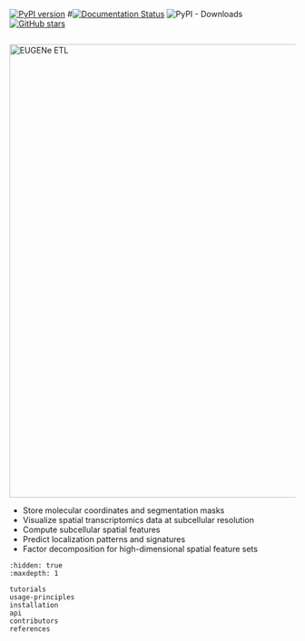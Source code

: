 [![PyPI version](https://badge.fury.io/py/eugene-tools.svg)](https://badge.fury.io/py/eugene-tools)
#[![Documentation Status](https://readthedocs.org/projects/eugene-tools/badge/?version=latest)](https://eugene-tools.readthedocs.io/en/latest/?badge=latest)
![PyPI - Downloads](https://img.shields.io/pypi/dm/eugene-tools)
[![GitHub stars](https://badgen.net/github/stars/adamklie/eugene-tools)](https://GitHub.com/Naereen/adamklie/eugene-tools)

```{include} ../README.md
```
<img src="_static/ETLaa.png" alt="EUGENe ETL" width=800>

- Store molecular coordinates and segmentation masks
- Visualize spatial transcriptomics data at subcellular resolution
- Compute subcellular spatial features
- Predict localization patterns and signatures
- Factor decomposition for high-dimensional spatial feature sets


```{toctree}
:hidden: true
:maxdepth: 1

tutorials
usage-principles
installation
api
contributors
references
```
